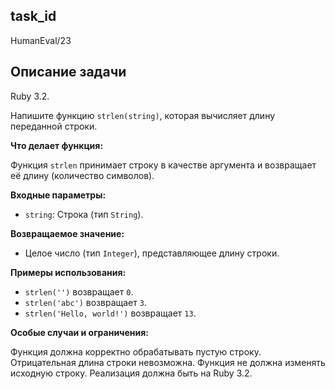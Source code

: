 ## task_id
HumanEval/23

## Описание задачи
Ruby 3.2.

Напишите функцию `strlen(string)`, которая вычисляет длину переданной строки.

**Что делает функция:**

Функция `strlen` принимает строку в качестве аргумента и возвращает её длину (количество символов).

**Входные параметры:**

* `string`: Строка (тип `String`).

**Возвращаемое значение:**

* Целое число (тип `Integer`), представляющее длину строки.

**Примеры использования:**

* `strlen('')` возвращает `0`.
* `strlen('abc')` возвращает `3`.
* `strlen('Hello, world!')` возвращает `13`.

**Особые случаи и ограничения:**

Функция должна корректно обрабатывать пустую строку.  Отрицательная длина строки невозможна.  Функция не должна изменять исходную строку. Реализация должна быть на Ruby 3.2.

